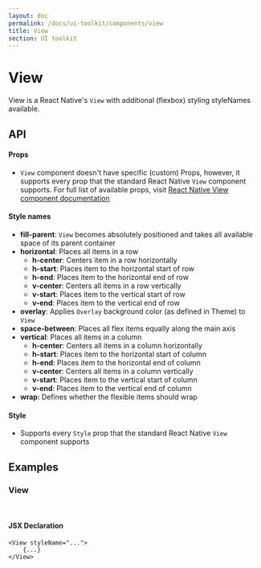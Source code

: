```yaml
---
layout: doc
permalink: /docs/ui-toolkit/components/view
title: View
section: UI toolkit
---
```


# View

View is a React Native's `View` with additional (flexbox) styling styleNames available.

## API

#### Props

* `View` component doesn't have specific (custom) Props, however, it supports every prop that the standard React Native `View` component supports. For full list of available props, visit 
[React Native View component documentation](https://facebook.github.io/react-native/docs/view.html "React Native View component documentation")  

#### Style names

* **fill-parent**: `View` becomes absolutely positioned and takes all available space of its parent container 
* **horizontal**: Places all items in a row
  * **h-center**: Centers item in a row horizontally
  * **h-start**: Places item to the horizontal start of row 
  * **h-end**: Places item to the horizontal end of row
  * **v-center**: Centers all items in a row vertically
  * **v-start**: Places item to the vertical start of row
  * **v-end**: Places item to the vertical end of row
* **overlay**: Applies `Overlay` background color (as defined in Theme) to `View`
* **space-between**: Places all flex items equally along the main axis
* **vertical**: Places all items in a column
  * **h-center**: Centers all items in a column horizontally
  * **h-start**: Places item to the horizontal start of column
  * **h-end**: Places item to the horizontal end of column
  * **v-center**: Centers all items in a column vertically
  * **v-start**: Places item to the vertical start of column
  * **v-end**: Places item to the vertical end of column
* **wrap**: Defines whether the flexible items should wrap

#### Style
* Supports every `Style` prop that the standard React Native `View` component supports 

## Examples

### View
<br />

#### JSX Declaration
```JSX
<View styleName="...">
    {...}
</View>
```  


